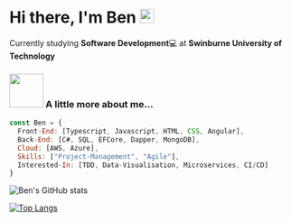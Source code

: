 
  
  
<h1>Hi there, I'm Ben <img src="https://media.giphy.com/media/hvRJCLFzcasrR4ia7z/giphy.gif" width="25px"> </h1>
  
  
Currently studying **Software Development**💻 at **Swinburne University of Technology**

  
### <img src="https://media.giphy.com/media/111ebonMs90YLu/giphy.gif" width="60" height="60"> A little more about me...  

```javascript
const Ben = {
  Front-End: [Typescript, Javascript, HTML, CSS, Angular],
  Back-End: [C#, SQL, EFCore, Dapper, MongoDB],
  Cloud: [AWS, Azure],
  Skills: ["Project-Management", "Agile"],
  Interested-In: [TDD, Data-Visualisation, Microservices, CI/CD]
}
```


![Ben's GitHub stats](https://github-readme-stats.vercel.app/api?username=BenGardiner123&show_icons=true&theme=radical)



[![Top Langs](https://github-readme-stats.vercel.app/api/top-langs/?username=BenGardiner123)](https://github.com/BenGardiner123/github-readme-stats)






